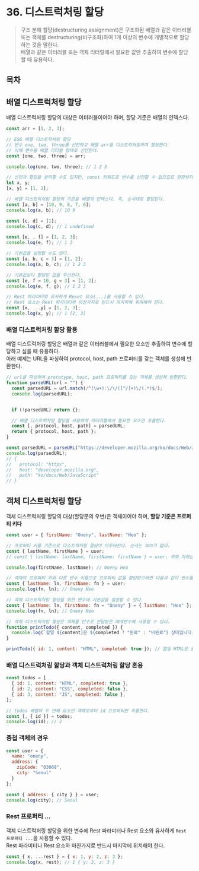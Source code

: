 # 36. 디스트럭처링 할당

> 구조 분해 할당(destructuring assignment)은 구조화된 배열과 같은 이터러블 또는 객체를 destructuring(비구조화)하여 1개 이상의 변수에 개별적으로 할당하는 것을 말한다.  
> 배열과 같은 이터러블 또는 객체 리터럴에서 필요한 값만 추출하여 변수에 할당할 때 유용하다.

## 목차

## 배열 디스트럭처링 할당

배열 디스트럭처링 할당의 대상은 이터러블이어야 하며, 할당 기준은 배열의 인덱스다.

```js
const arr = [1, 2, 3];

// ES6 배열 디스트럭처링 할당
// 변수 one, two, three를 선언하고 배열 arr을 디스트럭처링하여 할당한다.
// 이때 변수를 배열 리터럴 형태로 선언한다.
const [one, two, three] = arr;

console.log(one, two, three); // 1 2 3

// 선언과 할당을 분리할 수도 있지만, const 키워드로 변수를 선언할 수 없으므로 권장하지 않는다.
let x, y;
[x, y] = [1, 2];

// 배열 디스트럭처링 할당의 기준을 배열의 인덱스다. 즉, 순서대로 할당된다.
const [a, b] = [10, 9, 8, 7, 6];
console.log(a, b); // 10 9

const [c, d] = [1];
console.log(c, d); // 1 undefined

const [e, , f] = [1, 2, 3];
console.log(e, f); // 1 3

// 기본값을 설정할 수도 있다.
const [a, b, c = 3] = [1, 2];
console.log(a, b, c); // 1 2 3

// 기본값보다 할당된 값을 우선한다.
const [e, f = 10, g = 3] = [1, 2];
console.log(e, f, g); // 1 2 3

// Rest 파라미터와 유사하게 Reset 요소(...)를 사용할 수 있다.
// Rest 요소는 Rest 파라미터와 마찬가지로 반드시 마지막에 위치해야 한다.
const [x, ...y] = [1, 2, 3];
console.log(x, y); // 1 [2, 3]
```

### 배열 디스트럭처링 할당 활용

배열 디스트럭처링 할당은 배열과 같은 이터러블에서 필요한 요소만 추출하여 변수에 할당하고 싶을 때 유용하다.  
아래 예제는 URL을 파싱하여 protocol, host, path 프로퍼티를 갖는 객체를 생성해 반환한다.

```js
// url을 파싱하여 prototype, host, path 프로퍼티를 갖는 객체를 생성해 반환한다.
function parseURL(url = "") {
  const parsedURL = url.match(/^(\w+):\/\/([^/]+)\/(.*)$/);
  console.log(parsedURL);


  if (!parsedURL) return {};

  // 배열 디스트럭처링 할당을 사용하여 이터러블에서 필요한 요소만 추출한다.
  const [, protocol, host, path] = parsedURL;
  return { protocol, host, path };
}

const parsedURL = parseURL("https://developer.mozilla.org/ko/docs/Web/JavaScript");
console.log(parsedURL);
// { 
//   protocol: "https",
//   host: "developer.mozilla.org",
//   path: "ko/docs/Web/JavaScript"
// }
```

## 객체 디스트럭처링 할당

객체 디스트럭처링 할당의 대상(할당문의 우변)은 객체이어야 하며, **할당 기준은 프로퍼티 키다**

```js
const user = { firstName: "Oneny", lastName: "Heo" };

// 프로퍼티 키를 기준으로 디스트럭처링 할당이 이루어진다. 순서는 의미가 없다.
const { lastName, firstName } = user;
// const { lastName: lastName, firstName: firstName } = user; 위와 아래는 동치다.

console.log(firstName, lastName); // Oneny Heo

// 객체의 프로퍼티 키와 다른 변수 이름으로 프로퍼티 값을 할당받으려면 다음과 같이 변수를 선언한다.
const { lastName: ln, firstName: fn } = user;
console.log(fn, ln); // Oneny Heo

// 객체 디스트럭처링 할당을 위한 변수에 기본값을 설정할 수 있다.
const { lastName: ln, firstName: fn = "Oneny" } = { lastName: "Heo" };
console.log(fn, ln); // Oneny Heo

// 객체 디스트럭처링 할당은 객체를 인수로 전달받은 매개변수에 사용할 수 있다.
function printTodo({ content, completed }) {
  console.log(`할일 ${content}은 ${completed ? "완료" : "비완료"} 상태입니다.`);
}

printTodo({ id: 1, content: "HTML", completed: true }); // 할일 HTML은 완료 상태입니다.
```

### 배열 디스트럭처링 할당과 객체 디스트럭처링 할당 혼용

```js
const todos = [
  { id: 1, content: "HTML", completed: true },
  { id: 2, content: "CSS", completed: false },
  { id: 3, content: "JS", completed: false },
];

// todos 배열의 두 번째 요소인 객체로부터 id 프로퍼티만 추출한다.
const [, { id }] = todos;
console.log(id); // 2
```

### 중첩 객체의 경우

```js
const user = {
  name: "oneny",
  address: {
    zipCode: "03068",
    city: "Seoul"
  }
};

const { address: { city } } = user;
console.log(city); // Seoul
```

### Rest 프로퍼티 ...

객체 디스트럭처링 할당을 위한 변수에 Rest 파라미터나 Rest 요소와 유사하게 `Rest 프로퍼티 ...`을 사용할 수 있다.  
Rest 파라미터나 Rest 요소와 마찬가지로 반드시 마지막에 위치해야 한다.

```js
const { x, ...rest } = { x: 1, y: 2, z: 3 };
console.log(x, rest); // 1 { y: 2, z: 3 }
```
